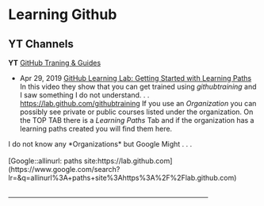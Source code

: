 # Learning Github

## YT Channels

**YT** [GitHub Traning & Guides](https://www.youtube.com/channel/UCP7RrmoueENv9TZts3HXXtw)
* Apr 29, 2019 [GitHub Learning Lab: Getting Started with Learning Paths](https://youtu.be/9fRETGPRqWM)<br>
 In this video they show that you can get trained using _githubtraining_ and I saw something I do not understand. . . <br>
 <https://lab.github.com/githubtraining>
 If you use an *Organization* you can possibly see private or public courses listed under the organization.
 On the TOP TAB there is a *Learning Paths* Tab and if the organization has a learning paths created you will find them here. <br>

 <p>
 I do not know any *Organizations* but Google Might . . . <br>
 <br>
 [Google::allinurl: paths site:https://lab.github.com](https://www.google.com/search?lr=&q=allinurl%3A+paths+site%3Ahttps%3A%2F%2Flab.github.com)<br>
 <br>
 <HR WIDTH="80%">
 <br>
 
 
